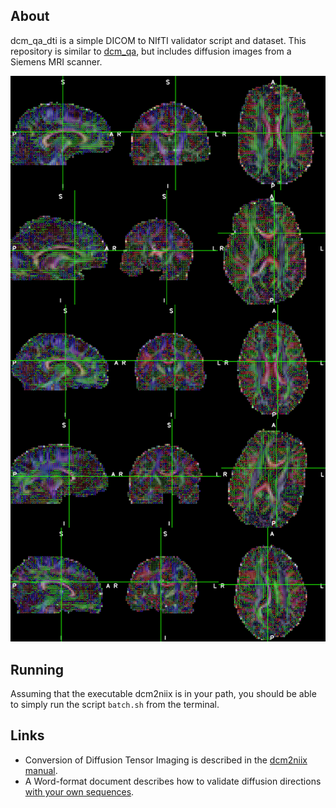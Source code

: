 ## About

dcm_qa_dti is a simple DICOM to NIfTI validator script and dataset. This repository is similar to [dcm_qa](https://github.com/neurolabusc/dcm_qa), but includes diffusion images from a Siemens MRI scanner.

![DTI](dti_lines.png)

## Running

Assuming that the executable dcm2niix is in your path, you should be able to simply run the script `batch.sh` from the terminal.

## Links

 - Conversion of Diffusion Tensor Imaging is described in the [dcm2niix manual](https://www.nitrc.org/plugins/mwiki/index.php/dcm2nii:MainPage#Diffusion_Tensor_Imaging).
 - A Word-format document describes how to validate diffusion directions [with your own sequences](https://www.nitrc.org/docman/?group_id=880).


